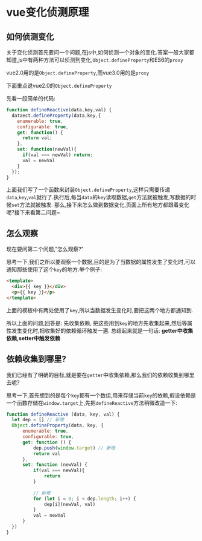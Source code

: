 # vue变化侦测原理

## 如何侦测变化

关于变化侦测首先要问一个问题,在js中,如何侦测一个对象的变化.答案一般大家都知道,js中有两种方法可以侦测到变化,`Object.defineProperty`和ES6的`proxy`

vue2.0用的是`Object.defineProperty`,而vue3.0用的是`proxy`

下面重点说vue2.0的`Object.defineProperty`

先看一段简单的代码:

```JavaScript
function defineReactive(data,key,val) {
  dataect.defineProperty(data,key,{
    enumerable: true,
    configurable: true,
    get: function() {
      return val;
    },
    set: function(newVal){
      if(val === newVal) return;
      val = newVal
    }
  });
}
```

上面我们写了一个函数来封装`Object.defineProperty`,这样只需要传递`data`,`key`,`val`就行了.执行后,每当`data`的`key`读取数据,`get`方法就被触发,写数据的时候`set`方法就被触发. 那么,接下来怎么做到数据变化,页面上所有地方都跟着变化呢?接下来看第二问题~

## 怎么观察

现在要问第二个问题,"怎么观察?"

思考一下,我们之所以要观察一个数据,目的是为了当数据的属性发生了变化时,可以通知那些使用了这个`key`的地方.举个例子:

```html
<template>
  <div>{{ key }}</div>
  <p>{{ key }}</p>
</template>
```

上面的模板中有两处使用了`key`,所以当数据发生变化时,要把这两个地方都通知到.

所以上面的问题,回答是: 先收集依赖, 把这些用到`key`的地方先收集起来,然后等属性发生变化时,把收集好的依赖循环触发一遍. 总结起来就是一句话: **getter中收集依赖,setter中触发依赖**

## 依赖收集到哪里?

我们已经有了明确的目标,就是要在`getter`中收集依赖,那么我们的依赖收集到哪里去呢?

思考一下,首先想到的是每个`key`都有一个数组,用来存储当前`key`的依赖,假设依赖是一个函数存储在`window.target`上,先把`defineReactive`方法稍微改造一下:

```JavaScript
function defineReactive (data, key, val) {
  let dep = [] // 新增
  Object.defineProperty(data, key, {
      enumerable: true,
      configurable: true,
      get: function () {
          dep.push(window.target) // 新增
          return val
      },
      set: function (newVal) {
          if(val === newVal){
              return
          }
          
          // 新增
          for (let i = 0; i < dep.length; i++) {
              dep[i](newVal, val)
          }
          val = newVal
      }
  })
}
```
